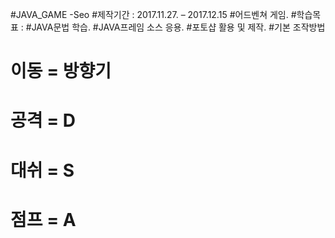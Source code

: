 #JAVA_GAME -Seo
#제작기간 : 2017.11.27. – 2017.12.15
#어드벤쳐 게임.
#학습목표 :
#JAVA문법 학습.
#JAVA프레임 소스 응용.
#포토샵 활용 및 제작.
#기본 조작방법
# 이동 = 방향기
# 공격 = D
# 대쉬 = S
# 점프 = A